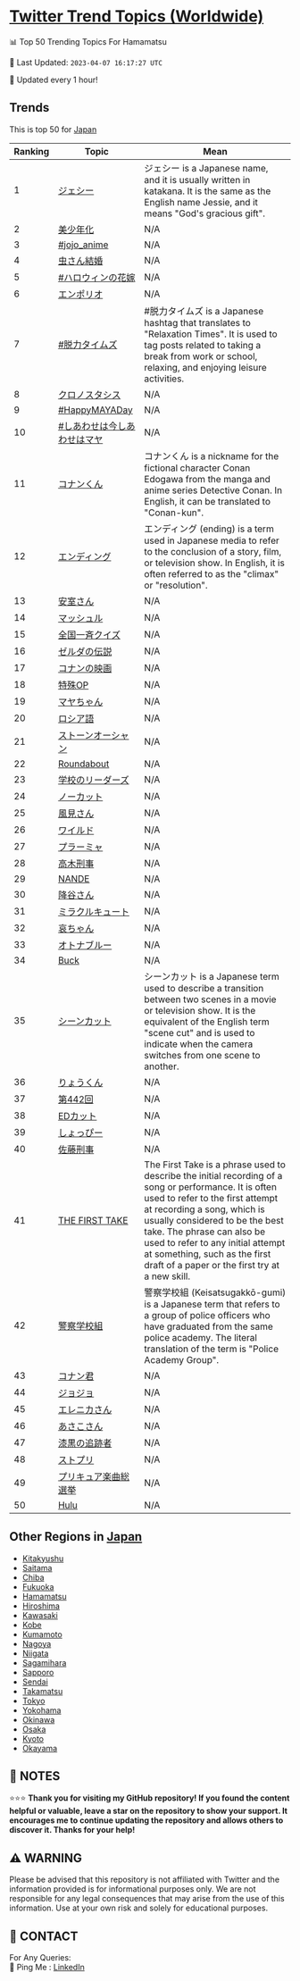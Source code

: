 [Twitter Trend Topics (Worldwide)](https://github.com/ErcinDedeoglu/Twitter-Trend-Topics)
==========


📊 Top 50 Trending Topics For Hamamatsu

📆 Last Updated: `2023-04-07 16:17:27 UTC`

🔧 Updated every 1 hour!


## Trends

This is top 50 for [Japan](</Japan>)

| Ranking | Topic | Mean |
| ------- | ------------ | ------------ |
| 1 | [ジェシー](http://twitter.com/search?q=%e3%82%b8%e3%82%a7%e3%82%b7%e3%83%bc) | ジェシー is a Japanese name, and it is usually written in katakana. It is the same as the English name Jessie, and it means "God's gracious gift". |
| 2 | [美少年化](http://twitter.com/search?q=%e7%be%8e%e5%b0%91%e5%b9%b4%e5%8c%96) | N/A |
| 3 | [#jojo_anime](http://twitter.com/search?q=%23jojo_anime) | N/A |
| 4 | [虫さん結婚](http://twitter.com/search?q=%e8%99%ab%e3%81%95%e3%82%93%e7%b5%90%e5%a9%9a) | N/A |
| 5 | [#ハロウィンの花嫁](http://twitter.com/search?q=%23%e3%83%8f%e3%83%ad%e3%82%a6%e3%82%a3%e3%83%b3%e3%81%ae%e8%8a%b1%e5%ab%81) | N/A |
| 6 | [エンポリオ](http://twitter.com/search?q=%e3%82%a8%e3%83%b3%e3%83%9d%e3%83%aa%e3%82%aa) | N/A |
| 7 | [#脱力タイムズ](http://twitter.com/search?q=%23%e8%84%b1%e5%8a%9b%e3%82%bf%e3%82%a4%e3%83%a0%e3%82%ba) | #脱力タイムズ is a Japanese hashtag that translates to "Relaxation Times". It is used to tag posts related to taking a break from work or school, relaxing, and enjoying leisure activities. |
| 8 | [クロノスタシス](http://twitter.com/search?q=%e3%82%af%e3%83%ad%e3%83%8e%e3%82%b9%e3%82%bf%e3%82%b7%e3%82%b9) | N/A |
| 9 | [#HappyMAYADay](http://twitter.com/search?q=%23HappyMAYADay) | N/A |
| 10 | [#しあわせは今しあわせはマヤ](http://twitter.com/search?q=%23%e3%81%97%e3%81%82%e3%82%8f%e3%81%9b%e3%81%af%e4%bb%8a%e3%81%97%e3%81%82%e3%82%8f%e3%81%9b%e3%81%af%e3%83%9e%e3%83%a4) | N/A |
| 11 | [コナンくん](http://twitter.com/search?q=%e3%82%b3%e3%83%8a%e3%83%b3%e3%81%8f%e3%82%93) | コナンくん is a nickname for the fictional character Conan Edogawa from the manga and anime series Detective Conan. In English, it can be translated to "Conan-kun". |
| 12 | [エンディング](http://twitter.com/search?q=%e3%82%a8%e3%83%b3%e3%83%87%e3%82%a3%e3%83%b3%e3%82%b0) | エンディング (ending) is a term used in Japanese media to refer to the conclusion of a story, film, or television show. In English, it is often referred to as the "climax" or "resolution". |
| 13 | [安室さん](http://twitter.com/search?q=%e5%ae%89%e5%ae%a4%e3%81%95%e3%82%93) | N/A |
| 14 | [マッシュル](http://twitter.com/search?q=%e3%83%9e%e3%83%83%e3%82%b7%e3%83%a5%e3%83%ab) | N/A |
| 15 | [全国一斉クイズ](http://twitter.com/search?q=%e5%85%a8%e5%9b%bd%e4%b8%80%e6%96%89%e3%82%af%e3%82%a4%e3%82%ba) | N/A |
| 16 | [ゼルダの伝説](http://twitter.com/search?q=%e3%82%bc%e3%83%ab%e3%83%80%e3%81%ae%e4%bc%9d%e8%aa%ac) | N/A |
| 17 | [コナンの映画](http://twitter.com/search?q=%e3%82%b3%e3%83%8a%e3%83%b3%e3%81%ae%e6%98%a0%e7%94%bb) | N/A |
| 18 | [特殊OP](http://twitter.com/search?q=%e7%89%b9%e6%ae%8aOP) | N/A |
| 19 | [マヤちゃん](http://twitter.com/search?q=%e3%83%9e%e3%83%a4%e3%81%a1%e3%82%83%e3%82%93) | N/A |
| 20 | [ロシア語](http://twitter.com/search?q=%e3%83%ad%e3%82%b7%e3%82%a2%e8%aa%9e) | N/A |
| 21 | [ストーンオーシャン](http://twitter.com/search?q=%e3%82%b9%e3%83%88%e3%83%bc%e3%83%b3%e3%82%aa%e3%83%bc%e3%82%b7%e3%83%a3%e3%83%b3) | N/A |
| 22 | [Roundabout](http://twitter.com/search?q=Roundabout) | N/A |
| 23 | [学校のリーダーズ](http://twitter.com/search?q=%e5%ad%a6%e6%a0%a1%e3%81%ae%e3%83%aa%e3%83%bc%e3%83%80%e3%83%bc%e3%82%ba) | N/A |
| 24 | [ノーカット](http://twitter.com/search?q=%e3%83%8e%e3%83%bc%e3%82%ab%e3%83%83%e3%83%88) | N/A |
| 25 | [風見さん](http://twitter.com/search?q=%e9%a2%a8%e8%a6%8b%e3%81%95%e3%82%93) | N/A |
| 26 | [ワイルド](http://twitter.com/search?q=%e3%83%af%e3%82%a4%e3%83%ab%e3%83%89) | N/A |
| 27 | [プラーミャ](http://twitter.com/search?q=%e3%83%97%e3%83%a9%e3%83%bc%e3%83%9f%e3%83%a3) | N/A |
| 28 | [高木刑事](http://twitter.com/search?q=%e9%ab%98%e6%9c%a8%e5%88%91%e4%ba%8b) | N/A |
| 29 | [NANDE](http://twitter.com/search?q=NANDE) | N/A |
| 30 | [降谷さん](http://twitter.com/search?q=%e9%99%8d%e8%b0%b7%e3%81%95%e3%82%93) | N/A |
| 31 | [ミラクルキュート](http://twitter.com/search?q=%e3%83%9f%e3%83%a9%e3%82%af%e3%83%ab%e3%82%ad%e3%83%a5%e3%83%bc%e3%83%88) | N/A |
| 32 | [哀ちゃん](http://twitter.com/search?q=%e5%93%80%e3%81%a1%e3%82%83%e3%82%93) | N/A |
| 33 | [オトナブルー](http://twitter.com/search?q=%e3%82%aa%e3%83%88%e3%83%8a%e3%83%96%e3%83%ab%e3%83%bc) | N/A |
| 34 | [Buck](http://twitter.com/search?q=Buck) | N/A |
| 35 | [シーンカット](http://twitter.com/search?q=%e3%82%b7%e3%83%bc%e3%83%b3%e3%82%ab%e3%83%83%e3%83%88) | シーンカット is a Japanese term used to describe a transition between two scenes in a movie or television show. It is the equivalent of the English term "scene cut" and is used to indicate when the camera switches from one scene to another. |
| 36 | [りょうくん](http://twitter.com/search?q=%e3%82%8a%e3%82%87%e3%81%86%e3%81%8f%e3%82%93) | N/A |
| 37 | [第442回](http://twitter.com/search?q=%e7%ac%ac442%e5%9b%9e) | N/A |
| 38 | [EDカット](http://twitter.com/search?q=ED%e3%82%ab%e3%83%83%e3%83%88) | N/A |
| 39 | [しょっぴー](http://twitter.com/search?q=%e3%81%97%e3%82%87%e3%81%a3%e3%81%b4%e3%83%bc) | N/A |
| 40 | [佐藤刑事](http://twitter.com/search?q=%e4%bd%90%e8%97%a4%e5%88%91%e4%ba%8b) | N/A |
| 41 | [THE FIRST TAKE](http://twitter.com/search?q=THE+FIRST+TAKE) | The First Take is a phrase used to describe the initial recording of a song or performance. It is often used to refer to the first attempt at recording a song, which is usually considered to be the best take. The phrase can also be used to refer to any initial attempt at something, such as the first draft of a paper or the first try at a new skill. |
| 42 | [警察学校組](http://twitter.com/search?q=%e8%ad%a6%e5%af%9f%e5%ad%a6%e6%a0%a1%e7%b5%84) | 警察学校組 (Keisatsugakkō-gumi) is a Japanese term that refers to a group of police officers who have graduated from the same police academy. The literal translation of the term is "Police Academy Group". |
| 43 | [コナン君](http://twitter.com/search?q=%e3%82%b3%e3%83%8a%e3%83%b3%e5%90%9b) | N/A |
| 44 | [ジョジョ](http://twitter.com/search?q=%e3%82%b8%e3%83%a7%e3%82%b8%e3%83%a7) | N/A |
| 45 | [エレニカさん](http://twitter.com/search?q=%e3%82%a8%e3%83%ac%e3%83%8b%e3%82%ab%e3%81%95%e3%82%93) | N/A |
| 46 | [あさこさん](http://twitter.com/search?q=%e3%81%82%e3%81%95%e3%81%93%e3%81%95%e3%82%93) | N/A |
| 47 | [漆黒の追跡者](http://twitter.com/search?q=%e6%bc%86%e9%bb%92%e3%81%ae%e8%bf%bd%e8%b7%a1%e8%80%85) | N/A |
| 48 | [ストプリ](http://twitter.com/search?q=%e3%82%b9%e3%83%88%e3%83%97%e3%83%aa) | N/A |
| 49 | [プリキュア楽曲総選挙](http://twitter.com/search?q=%e3%83%97%e3%83%aa%e3%82%ad%e3%83%a5%e3%82%a2%e6%a5%bd%e6%9b%b2%e7%b7%8f%e9%81%b8%e6%8c%99) | N/A |
| 50 | [Hulu](http://twitter.com/search?q=Hulu) | N/A |



## Other Regions in [Japan](</Japan>)

* [Kitakyushu](</Japan/Kitakyushu.md>)
* [Saitama](</Japan/Saitama.md>)
* [Chiba](</Japan/Chiba.md>)
* [Fukuoka](</Japan/Fukuoka.md>)
* [Hamamatsu](</Japan/Hamamatsu.md>)
* [Hiroshima](</Japan/Hiroshima.md>)
* [Kawasaki](</Japan/Kawasaki.md>)
* [Kobe](</Japan/Kobe.md>)
* [Kumamoto](</Japan/Kumamoto.md>)
* [Nagoya](</Japan/Nagoya.md>)
* [Niigata](</Japan/Niigata.md>)
* [Sagamihara](</Japan/Sagamihara.md>)
* [Sapporo](</Japan/Sapporo.md>)
* [Sendai](</Japan/Sendai.md>)
* [Takamatsu](</Japan/Takamatsu.md>)
* [Tokyo](</Japan/Tokyo.md>)
* [Yokohama](</Japan/Yokohama.md>)
* [Okinawa](</Japan/Okinawa.md>)
* [Osaka](</Japan/Osaka.md>)
* [Kyoto](</Japan/Kyoto.md>)
* [Okayama](</Japan/Okayama.md>)



## 📝 NOTES

⭐⭐⭐ **Thank you for visiting my GitHub repository! If you found the content helpful or valuable, leave a star on the repository to show your support. It encourages me to continue updating the repository and allows others to discover it. Thanks for your help!**


## ⚠️ WARNING

Please be advised that this repository is not affiliated with Twitter and the information provided is for informational purposes only. We are not responsible for any legal consequences that may arise from the use of this information. Use at your own risk and solely for educational purposes.


## 📨 CONTACT

 For Any Queries:  
            🏓 Ping Me : [LinkedIn](https://www.linkedin.com/in/ercindedeoglu/)
